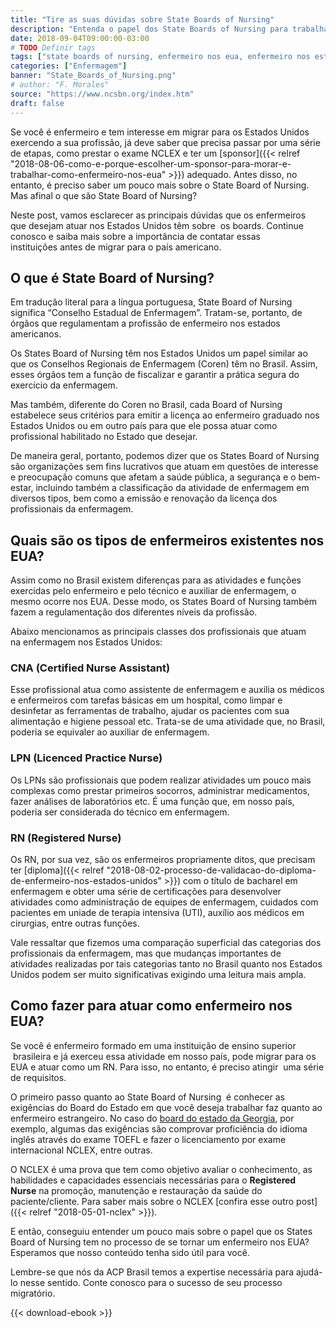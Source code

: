 ```yaml
---
title: "Tire as suas dúvidas sobre State Boards of Nursing"
description: "Entenda o papel dos State Boards of Nursing para trabalhar como enfermeiro nos EUA."
date: 2018-09-04T09:00:00-03:00
# TODO Definir tags
tags: ["state boards of nursing, enfermeiro nos eua, enfermeiro nos estados unidos, trabalhar nos Estados Unidos como enfermeiro, enfermeiros brasileiros nos estados unidos"]
categories: ["Enfermagem"]
banner: "State_Boards_of_Nursing.png"
# author: "F. Morales"
source: "https://www.ncsbn.org/index.htm"
draft: false
---
```


Se você é enfermeiro e tem interesse em migrar para os Estados Unidos exercendo a sua profissão, já deve saber que precisa passar por uma série de etapas, como prestar o exame NCLEX e ter um [sponsor]({{< relref "2018-08-06-como-e-porque-escolher-um-sponsor-para-morar-e-trabalhar-como-enfermeiro-nos-eua" >}}) adequado. Antes disso, no entanto, é preciso saber um pouco mais sobre o State Board of Nursing. Mas afinal o que são State Board of Nursing?

Neste post, vamos esclarecer as principais dúvidas que os enfermeiros que desejam atuar nos Estados Unidos têm sobre  os boards. Continue conosco e saiba mais sobre a importância de contatar essas instituições antes de migrar para o país americano.

## O que é State Board of Nursing?

Em tradução literal para a língua portuguesa, State Board of Nursing significa “Conselho Estadual de Enfermagem”. Tratam-se, portanto, de órgãos que regulamentam a profissão de enfermeiro nos estados americanos.

Os States Board of Nursing têm nos Estados Unidos um papel similar ao que os Conselhos Regionais de Enfermagem (Coren) têm no Brasil. Assim, esses órgãos tem a função de fiscalizar e garantir a prática segura do exercício da enfermagem.

Mas também, diferente do Coren no Brasil, cada Board of Nursing estabelece seus critérios para emitir a licença ao enfermeiro graduado nos Estados Unidos ou em outro país para que ele possa atuar como profissional habilitado no Estado que desejar.

De maneira geral, portanto, podemos dizer que os States Board of Nursing são organizações sem fins lucrativos que atuam em questões de interesse e preocupação comuns que afetam a saúde pública, a segurança e o bem-estar, incluindo também a classificação da atividade de enfermagem em diversos tipos, bem como a emissão e renovação da licença dos profissionais da enfermagem.

## Quais são os tipos de enfermeiros existentes nos EUA?

Assim como no Brasil existem diferenças para as atividades e funções exercidas pelo enfermeiro e pelo técnico e auxiliar de enfermagem, o mesmo ocorre nos EUA. Desse modo, os States Board of Nursing também fazem a regulamentação dos diferentes níveis da profissão.

Abaixo mencionamos as principais classes dos profissionais que atuam na enfermagem nos Estados Unidos:

### CNA (Certified Nurse Assistant)

Esse profissional atua como assistente de enfermagem e auxilia os médicos e enfermeiros com tarefas básicas em um hospital, como limpar e desinfetar as ferramentas de trabalho, ajudar os pacientes com sua alimentação e higiene pessoal etc. Trata-se de uma atividade que, no Brasil, poderia se equivaler ao auxiliar de enfermagem.

### LPN (Licenced Practice Nurse)

Os LPNs são profissionais que podem realizar atividades um pouco mais complexas como prestar primeiros socorros, administrar medicamentos, fazer análises de laboratórios etc. É uma função que, em nosso país, poderia ser considerada do técnico em enfermagem.

### RN (Registered Nurse)

Os RN, por sua vez, são os enfermeiros propriamente ditos, que precisam ter [diploma]({{< relref "2018-08-02-processo-de-validacao-do-diploma-de-enfermeiro-nos-estados-unidos" >}}) com o título de bacharel em enfermagem e obter uma série de certificações para desenvolver atividades como administração de equipes de enfermagem, cuidados com pacientes em uniade de terapia intensiva (UTI), auxílio aos médicos em cirurgias, entre outras funções.

Vale ressaltar que fizemos uma comparação superficial das categorias dos profissionais da enfermagem, mas que mudanças importantes de atividades realizadas por tais categorias tanto no Brasil quanto nos Estados Unidos podem ser muito significativas exigindo uma leitura mais ampla.

## Como fazer para atuar como enfermeiro nos EUA?

Se você é enfermeiro formado em uma instituição de ensino superior  brasileira e já exerceu essa atividade em nosso país, pode migrar para os EUA e atuar como um RN. Para isso, no entanto, é preciso atingir  uma série de requisitos.

O primeiro passo quanto ao State Board of Nursing  é conhecer as exigências do Board do Estado em que você deseja trabalhar faz quanto ao enfermeiro estrangeiro. No caso do [board do estado da Georgia](http://sos.ga.gov/index.php/licensing/plb/45/licensure_as_a_registered_nurse), por exemplo, algumas das exigências são comprovar proficiência do idioma inglês através do exame TOEFL e fazer o licenciamento por exame internacional NCLEX, entre outras.
  
O NCLEX é uma prova que tem como objetivo avaliar o conhecimento, as habilidades e capacidades essenciais necessárias para o **Registered Nurse** na promoção, manutenção e restauração da saúde do paciente/cliente. Para saber mais sobre o NCLEX [confira esse outro post]({{< relref "2018-05-01-nclex" >}}).

E então, conseguiu entender um pouco mais sobre o papel que os States Board of Nursing tem no processo de se tornar um enfermeiro nos EUA? Esperamos que nosso conteúdo tenha sido útil para você.

Lembre-se que nós da ACP Brasil temos a expertise necessária para ajudá-lo nesse sentido. Conte conosco para o sucesso de seu processo migratório.

{{< download-ebook >}}
